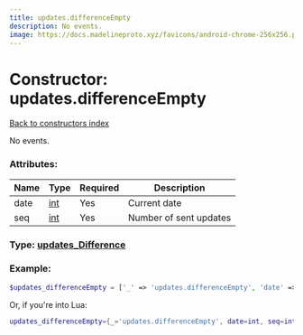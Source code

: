 ```yaml
---
title: updates.differenceEmpty
description: No events.
image: https://docs.madelineproto.xyz/favicons/android-chrome-256x256.png
---
```

# Constructor: updates.differenceEmpty  
[Back to constructors index](index.md)



No events.

### Attributes:

| Name     |    Type       | Required | Description |
|----------|---------------|----------|-------------|
|date|[int](../types/int.md) | Yes|Current date|
|seq|[int](../types/int.md) | Yes|Number of sent updates|



### Type: [updates\_Difference](../types/updates_Difference.md)


### Example:

```php
$updates_differenceEmpty = ['_' => 'updates.differenceEmpty', 'date' => int, 'seq' => int];
```  


Or, if you're into Lua:

```lua
updates_differenceEmpty={_='updates.differenceEmpty', date=int, seq=int}

```


